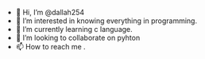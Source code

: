 - 👋 Hi, I’m @dallah254
- 👀 I’m interested in knowing everything in programming.
- 🌱 I’m currently learning c language.
- 💞️ I’m looking to collaborate on pyhton
- 📫 How to reach me .

<!---
dallah254/dallah254 is a ✨ special ✨ repository because its `README.md` (this file) appears on your GitHub profile.
You can click the Preview link to take a look at your changes.
--->
